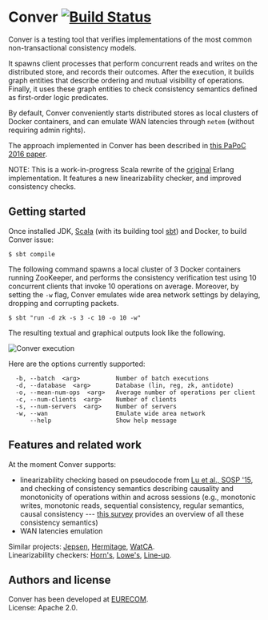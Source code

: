 # Conver [![Build Status](https://travis-ci.org/pviotti/conver.svg?branch=master)](https://travis-ci.org/pviotti/conver)

Conver is a testing tool that verifies implementations of the most common 
non-transactional consistency models.  

It spawns client processes that perform concurrent reads and writes on 
the distributed store, and records their outcomes.
After the execution, it builds graph entities that describe ordering and 
mutual visibility of operations.
Finally, it uses these graph entities to check consistency semantics
defined as first-order logic predicates.  

By default, Conver conveniently starts distributed stores as local clusters of Docker containers,
and can emulate WAN latencies through `netem` (without requiring admin rights).  

The approach implemented in Conver has been described in [this PaPoC 2016 paper][papoc].  

NOTE: This is a work-in-progress Scala rewrite of the [original](https://github.com/pviotti/conver) 
Erlang implementation. It features a new linearizability checker, and improved consistency checks.


## Getting started

Once installed JDK, [Scala][scala] (with its building tool [sbt][sbt]) and Docker, 
to build Conver issue:

    $ sbt compile

The following command spawns a local cluster of 3 Docker containers running ZooKeeper, and
performs the consistency verification test using 10 concurrent clients
that invoke 10 operations on average. 
Moreover, by setting the `-w` flag, Conver emulates wide area network settings by delaying, 
dropping and corrupting packets.

    $ sbt "run -d zk -s 3 -c 10 -o 10 -w"

The resulting textual and graphical outputs look like the following.


![Conver execution](https://i.imgur.com/NSuyhVp.png)

Here are the options currently supported:

      -b, --batch  <arg>          Number of batch executions
      -d, --database  <arg>       Database (lin, reg, zk, antidote)
      -o, --mean-num-ops  <arg>   Average number of operations per client
      -c, --num-clients  <arg>    Number of clients
      -s, --num-servers  <arg>    Number of servers
      -w, --wan                   Emulate wide area network
          --help                  Show help message


## Features and related work

At the moment Conver supports:

 * linearizability checking based on pseudocode from [Lu et al., SOSP '15][exist], and
   checking of consistency semantics describing causality and monotonicity of operations
   within and across sessions (e.g., monotonic writes, monotonic reads, sequential consistency, regular 
   semantics, causal consistency --- [this survey][survey] provides an overview of all these consistency 
   semantics)  
 * WAN latencies emulation


Similar projects: [Jepsen][jepsen], [Hermitage][hermitage], [WatCA][watca].  
Linearizability checkers: [Horn's][horn], [Lowe's][lowe], [Line-up][lineup].  


## Authors and license

Conver has been developed at [EURECOM][eurecom].  
License: Apache 2.0.


 [survey]: http://arxiv.org/abs/1512.00168
 [papoc]: http://www.eurecom.fr/fr/publication/4874/download/ds-publi-4874.pdf
 [jepsen]: http://jepsen.io
 [hermitage]: https://github.com/ept/hermitage
 [eurecom]: http://www.eurecom.fr
 [horn]: https://github.com/ahorn/linearizability-checker
 [lowe]: http://www.cs.ox.ac.uk/people/gavin.lowe/LinearizabiltyTesting/
 [scala]: https://www.scala-lang.org/
 [sbt]: http://www.scala-sbt.org/
 [exist]: http://sigops.org/sosp/sosp15/current/2015-Monterey/printable/240-lu.pdf
 [watca]: https://github.com/wgolab/WatCA
 [lineup]: http://dl.acm.org/citation.cfm?id=1806634
